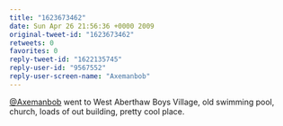 ```yaml
---
title: "1623673462"
date: Sun Apr 26 21:56:36 +0000 2009
original-tweet-id: "1623673462"
retweets: 0
favorites: 0
reply-tweet-id: "1622135745"
reply-user-id: "9567552"
reply-user-screen-name: "Axemanbob"
---
```

<a href="https://twitter.com/Axemanbob">@Axemanbob</a> went to West Aberthaw Boys Village, old swimming pool, church, loads of out building, pretty cool place.

